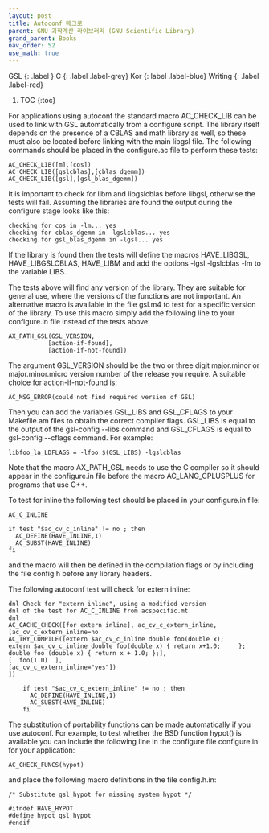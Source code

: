 ```yaml
---
layout: post
title: Autoconf 매크로
parent: GNU 과학계산 라이브러리 (GNU Scientific Library)
grand_parent: Books
nav_order: 52
use_math: true
---
```


GSL
{: .label }
C
{: .label .label-grey}
Kor
{: label .label-blue}
Writing
{: .label .label-red}

1. TOC
{:toc}




For applications using autoconf the standard macro AC_CHECK_LIB can be used to link with GSL automatically from a configure script. The library itself depends on the presence of a CBLAS and math library as well, so these must also be located before linking with the main libgsl file. The following commands should be placed in the configure.ac file to perform these tests:

    AC_CHECK_LIB([m],[cos])
    AC_CHECK_LIB([gslcblas],[cblas_dgemm])
    AC_CHECK_LIB([gsl],[gsl_blas_dgemm])

It is important to check for libm and libgslcblas before libgsl, otherwise the tests will fail. Assuming the libraries are found the output during the configure stage looks like this:

    checking for cos in -lm... yes
    checking for cblas_dgemm in -lgslcblas... yes
    checking for gsl_blas_dgemm in -lgsl... yes

If the library is found then the tests will define the macros HAVE_LIBGSL, HAVE_LIBGSLCBLAS, HAVE_LIBM and add the options -lgsl -lgslcblas -lm to the variable LIBS.

The tests above will find any version of the library. They are suitable for general use, where the versions of the functions are not important. An alternative macro is available in the file gsl.m4 to test for a specific version of the library. To use this macro simply add the following line to your configure.in file instead of the tests above:

    AX_PATH_GSL(GSL_VERSION,
               [action-if-found],
               [action-if-not-found])

The argument GSL_VERSION should be the two or three digit major.minor or major.minor.micro version number of the release you require. A suitable choice for action-if-not-found is:

    AC_MSG_ERROR(could not find required version of GSL)

Then you can add the variables GSL_LIBS and GSL_CFLAGS to your Makefile.am files to obtain the correct compiler flags. GSL_LIBS is equal to the output of the gsl-config --libs command and GSL_CFLAGS is equal to gsl-config --cflags command. For example:

    libfoo_la_LDFLAGS = -lfoo $(GSL_LIBS) -lgslcblas

Note that the macro AX_PATH_GSL needs to use the C compiler so it should appear in the configure.in file before the macro AC_LANG_CPLUSPLUS for programs that use C++.

To test for inline the following test should be placed in your configure.in file:

    AC_C_INLINE

    if test "$ac_cv_c_inline" != no ; then
      AC_DEFINE(HAVE_INLINE,1)
      AC_SUBST(HAVE_INLINE)
    fi

and the macro will then be defined in the compilation flags or by including the file config.h before any library headers.

The following autoconf test will check for extern inline:

    dnl Check for "extern inline", using a modified version
    dnl of the test for AC_C_INLINE from acspecific.mt
    dnl
    AC_CACHE_CHECK([for extern inline], ac_cv_c_extern_inline,
    [ac_cv_c_extern_inline=no
    AC_TRY_COMPILE([extern $ac_cv_c_inline double foo(double x);
    extern $ac_cv_c_inline double foo(double x) { return x+1.0;     };
    double foo (double x) { return x + 1.0; };],
    [  foo(1.0)  ],
    [ac_cv_c_extern_inline="yes"])
    ])

        if test "$ac_cv_c_extern_inline" != no ; then
          AC_DEFINE(HAVE_INLINE,1)
          AC_SUBST(HAVE_INLINE)
        fi
The substitution of portability functions can be made automatically if you use autoconf. For example, to test whether the BSD function hypot() is available you can include the following line in the configure file configure.in for your application:

    AC_CHECK_FUNCS(hypot)
and place the following macro definitions in the file config.h.in:

    /* Substitute gsl_hypot for missing system hypot */
    
    #ifndef HAVE_HYPOT
    #define hypot gsl_hypot
    #endif